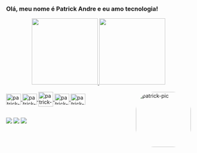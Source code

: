 ### Olá, meu nome é Patrick Andre e eu amo tecnologia!

<div align="center">
  <a href="https://github.com/patrick-adas">
  <img height="180em" src="https://github-readme-stats.vercel.app/api?username=patrick-adas&show_icons=true&theme=white&include_all_commits=true&count_private=true"/>
  <img height="180em" src="https://github-readme-stats.vercel.app/api/top-langs/?username=patrick-adas&layout=compact&langs_count=7&theme=white"/>
</div>
  
<div style="display: inline_block"><br>
  <img align="center" alt="patrick-html" height="30" width="40" src="https://cdn.jsdelivr.net/gh/devicons/devicon/icons/html5/html5-original.svg">
  <img align="center" alt="patrick-css" height="30" width="40" src="https://cdn.jsdelivr.net/gh/devicons/devicon/icons/css3/css3-original.svg">
  <img align="center" alt="patrick-js height="30" width="40" src="https://cdn.jsdelivr.net/gh/devicons/devicon/icons/javascript/javascript-original.svg">
  <img align="center" alt="patrick-git" height="30" width="40" src="https://cdn.jsdelivr.net/gh/devicons/devicon/icons/git/git-original.svg">
  <img align="center" alt="patrick-github" height="30" width="40" src="https://cdn.jsdelivr.net/gh/devicons/devicon/icons/github/github-original.svg">
  <img align="right" alt="patrick-pic" height="150" style="border-radius:50px;"      src="https://media3.giphy.com/media/Q7SKqn3G97xpmfSOvG/giphy.gif?cid=ecf05e478st9v86x26avf48f4dg51a95pmu8g0eykpi0j4ra&rid=giphy.gif&ct=g">
</div>

##

<div> 
  <a href="https://www.linkedin.com/in/patrickadas/" target="_blank"><img src="https://img.shields.io/badge/-LinkedIn-%230077B5?style=for-the-badge&logo=linkedin&logoColor=white" target="_blank"></a>
  <a href="https://www.instagram.com/patrick.adas/" target="_blank"><img src="https://img.shields.io/badge/-Instagram-%23E4405F?style=for-the-badge&logo=instagram&logoColor=white" target="_blank"></a>
  <a href = "mailto:patrick_andresantos@outlook.com"><img src="https://img.shields.io/badge/Microsoft_Outlook-0078D4?style=for-the-badge&logo=microsoft-outlook&logoColor=white" target="_blank"></a>
</div>
